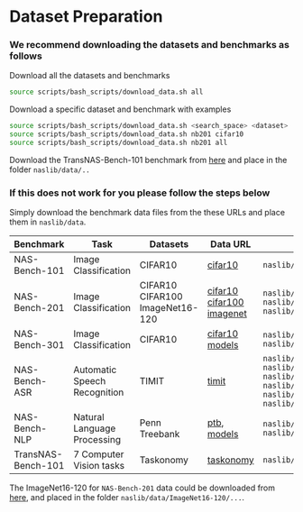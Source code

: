 
<h1> Dataset Preparation</h1>

### We recommend downloading the datasets and benchmarks as follows
Download all the datasets and benchmarks
```bash
source scripts/bash_scripts/download_data.sh all 
```
Download a specific dataset and benchmark with examples
```bash
source scripts/bash_scripts/download_data.sh <search_space> <dataset> 
source scripts/bash_scripts/download_data.sh nb201 cifar10
source scripts/bash_scripts/download_data.sh nb201 all 
```
Download the TransNAS-Bench-101 benchmark from [here](https://www.noahlab.com.hk/opensource/vega/page/doc.html?path=datasets/transnasbench101) and place in the folder `naslib/data/..`


### If this does not work for you please follow the steps below

Simply download the benchmark data files from the these URLs and place them in `naslib/data`.

| Benchmark     | Task                               | Datasets | Data URL                                                                                                                                                                                                                                                                                                                                                                                         | Required Files                                                                                                                                                                                                                                                                |
|---------------|------------------------------------|----------|--------------------------------------------------------------------------------------------------------------------------------------------------------------------------------------------------------------------------------------------------------------------------------------------------------------------------------------------------------------------------------------------------|-------------------------------------------------------------------------------------------------------------------------------------------------------------------------------------------------------------------------------------------------------------------------------|
|NAS-Bench-101  | Image Classification   |                    CIFAR10                   | [cifar10](https://drive.google.com/file/d/1oORtEmzyfG1GcnPHh0ijCs0gCHKEThNx/view?usp=sharing)                                                                                                                                                                                                                                                                                                    | `naslib/data/nasbench_only108.pkl`                                                                                                                                                                                                                                            |
|NAS-Bench-201  | Image Classification   |  CIFAR10 <br> CIFAR100 <br> ImageNet16-120   | [cifar10](https://drive.google.com/file/d/1sh8pEhdrgZ97-VFBVL94rI36gedExVgJ/view?usp=sharing) <br> [cifar100](https://drive.google.com/file/d/1hV6-mCUKInIK1iqZ0jfBkcKaFmftlBtp/view?usp=sharing) <br> [imagenet](https://drive.google.com/file/d/1FVCn54aQwD6X6NazaIZ_yjhj47mOGdIH/view?usp=sharing) | `naslib/data/nb201_cifar10_full_training.pickle` <br> `naslib/data/nb201_cifar100_full_training.pickle` <br>  `naslib/data/nb201_ImageNet16_full_training.pickle`                                                                    |
|NAS-Bench-301  | Image Classification   |                    CIFAR10                   | [cifar10](https://drive.google.com/file/d/1YJ80Twt9g8Gaf8mMgzK-f5hWaVFPlECF/view?usp=sharing) <br> [models](https://figshare.com/articles/software/nasbench301_models_v1_0_zip/13061510)                                                                                                                                                                                                         | `naslib/data/nb301_full_training.pickle` <br> `naslib/data/nb_models/...`                                                                                                                                                                                                     |
|NAS-Bench-ASR  | Automatic Speech Recognition  |               TIMIT                   | [timit](https://github.com/SamsungLabs/nb-asr/releases/tag/v1.1.0)                                                                                                                                                                                                                                                                                                                               | `naslib/data/nb-asr-bench-gtx-1080ti-fp32.pickle` <br> `naslib/data/nb-asr-bench-jetson-nano-fp32.pickle` <br> `naslib/data/nb-asr-e40-1234.pickle` <br> `naslib/data/nb-asr-e40-1235.pickle` <br> `naslib/data/nb-asr-e40-1236.pickle` <br> `naslib/data/nb-asr-info.pickle`
|NAS-Bench-NLP  | Natural Language Processing   |           Penn Treebank               | [ptb](https://drive.google.com/file/d/1DtrmuDODeV2w5kGcmcHcGj5JXf2qWg01/view?usp=sharing), [models](https://drive.google.com/file/d/13Kbn9VWHuBdSN3lG4Mbyr2-VdrTsfLfd/view?usp=sharing)                                                                                                                                                                                                          | `naslib/data/nb_nlp.pickle` <br> `naslib/data/nbnlp_v01/...`                                                                                                                                                                                                                  |
|TransNAS-Bench-101  | 7 Computer Vision tasks  |             Taskonomy                 | [taskonomy](https://www.noahlab.com.hk/opensource/vega/page/doc.html?path=datasets/transnasbench101)                                                                                                                                                                                                                                                                                             | `naslib/data/transnas-bench_v10141024.pth`                                                                                                                                                                                                                                    |

The ImageNet16-120 for `NAS-Bench-201` data could be downloaded from [here](https://drive.google.com/drive/folders/1NE63Vdo2Nia0V7LK1CdybRLjBFY72w40), and placed in the folder `naslib/data/ImageNet16-120/...`.
